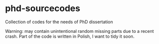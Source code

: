 # phd-sourcecodes

Collection of codes for the needs of PhD dissertation

Warning: may contain unintentional random missing parts due to a recent crash.
Part of the code is written in Polish, I want to tidy it soon.

